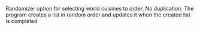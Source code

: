 Randomizer option for selecting world cuisines to order. No duplication. The program creates a list in random order and updates it when the created list is completed
